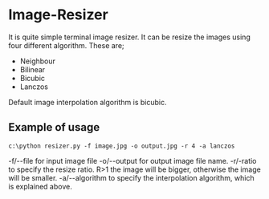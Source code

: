 # Image-Resizer

It is quite simple terminal image resizer. It can be resize the images using four different algorithm. These are;

- Neighbour
- Bilinear
- Bicubic
- Lanczos

Default image interpolation algorithm is bicubic.

## Example of usage ##

```
c:\python resizer.py -f image.jpg -o output.jpg -r 4 -a lanczos
```


-f/--file for input image file
-o/--output for output image file name.
-r/-ratio to specify the resize ratio. R>1 the image will be bigger, otherwise the image will be smaller. 
-a/--algorithm to specify the interpolation algorithm, which is explained above.
